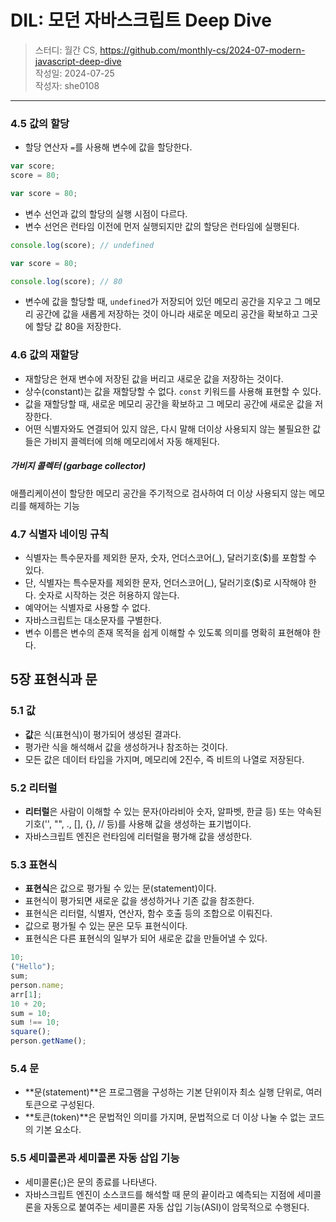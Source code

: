 # DIL: 모던 자바스크립트 Deep Dive

> 스터디: 월간 CS, https://github.com/monthly-cs/2024-07-modern-javascript-deep-dive  
> 작성일: 2024-07-25  
> 작성자: she0108

---

### 4.5 값의 할당

- 할당 연산자 `=`를 사용해 변수에 값을 할당한다.

```js
var score;
score = 80;
```

```js
var score = 80;
```

- 변수 선언과 값의 할당의 실행 시점이 다르다.
- 변수 선언은 런타임 이전에 먼저 실행되지만 값의 할당은 런타임에 실행된다.

```js
console.log(score); // undefined

var score = 80;

console.log(score); // 80
```

- 변수에 값을 할당할 때, `undefined`가 저장되어 있던 메모리 공간을 지우고 그 메모리 공간에 값을 새롭게 저장하는 것이 아니라 새로운 메모리 공간을 확보하고 그곳에 할당 값 80을 저장한다.

### 4.6 값의 재할당

- 재할당은 현재 변수에 저장된 값을 버리고 새로운 값을 저장하는 것이다.
- 상수(constant)는 값을 재할당할 수 없다. `const` 키워드를 사용해 표현할 수 있다.
- 값을 재할당할 때, 새로운 메모리 공간을 확보하고 그 메모리 공간에 새로운 값을 저장한다.
- 어떤 식별자와도 연결되어 있지 않은, 다시 말해 더이상 사용되지 않는 불필요한 값들은 가비지 콜렉터에 의해 메모리에서 자동 해제된다.

##### 가비지 콜렉터 (garbage collector)

애플리케이션이 할당한 메모리 공간을 주기적으로 검사하여 더 이상 사용되지 않는 메모리를 해제하는 기능

### 4.7 식별자 네이밍 규칙

- 식별자는 특수문자를 제외한 문자, 숫자, 언더스코어(\_), 달러기호($)를 포함할 수 있다.
- 단, 식별자는 특수문자를 제외한 문자, 언더스코어(\_), 달러기호($)로 시작해야 한다. 숫자로 시작하는 것은 허용하지 않는다.
- 예약어는 식별자로 사용할 수 없다.
- 자바스크립트는 대소문자를 구별한다.
- 변수 이름은 변수의 존재 목적을 쉽게 이해할 수 있도록 의미를 명확히 표현해야 한다.

## 5장 표현식과 문

### 5.1 값

- **값**은 식(표현식)이 평가되어 생성된 결과다.
- 평가란 식을 해석해서 값을 생성하거나 참조하는 것이다.
- 모든 값은 데이터 타입을 가지며, 메모리에 2진수, 즉 비트의 나열로 저장된다.

### 5.2 리터럴

- **리터럴**은 사람이 이해할 수 있는 문자(아라비아 숫자, 알파벳, 한글 등) 또는 약속된 기호('', "", ., [], {}, // 등)를 사용해 값을 생성하는 표기법이다.
- 자바스크립트 엔진은 런타임에 리터럴을 평가해 값을 생성한다.

### 5.3 표현식

- **표현식**은 값으로 평가될 수 있는 문(statement)이다.
- 표현식이 평가되면 새로운 값을 생성하거나 기존 값을 참조한다.
- 표현식은 리터럴, 식별자, 연산자, 함수 호출 등의 조합으로 이뤄진다.
- 값으로 평가될 수 있는 문은 모두 표현식이다.
- 표현식은 다른 표현식의 일부가 되어 새로운 값을 만들어낼 수 있다.

```js
10;
("Hello");
sum;
person.name;
arr[1];
10 + 20;
sum = 10;
sum !== 10;
square();
person.getName();
```

### 5.4 문

- **문(statement)**은 프로그램을 구성하는 기본 단위이자 최소 실행 단위로, 여러 토큰으로 구성된다.
- **토큰(token)**은 문법적인 의미를 가지며, 문법적으로 더 이상 나눌 수 없는 코드의 기본 요소다.

### 5.5 세미콜론과 세미콜론 자동 삽입 기능

- 세미콜론(;)은 문의 종료를 나타낸다.
- 자바스크립트 엔진이 소스코드를 해석할 때 문의 끝이라고 예측되는 지점에 세미콜론을 자동으로 붙여주는 세미콜론 자동 삽입 기능(ASI)이 암묵적으로 수행된다.
